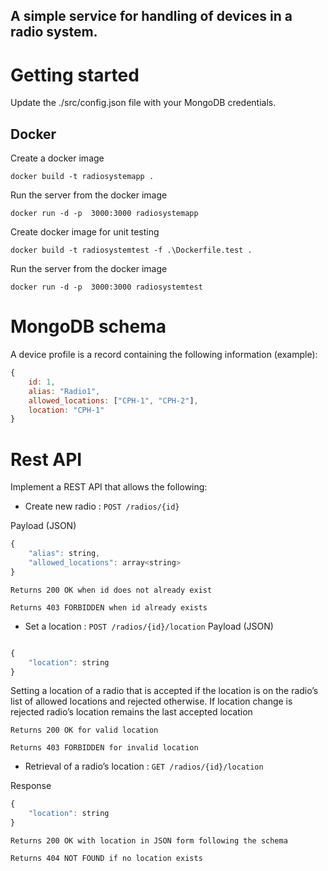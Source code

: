 ## A simple service for handling of devices in a radio system. 

# Getting started

Update the ./src/config.json file with your MongoDB credentials.
## Docker 

Create a docker image
```
docker build -t radiosystemapp .
```
Run the server from the docker image
```
docker run -d -p  3000:3000 radiosystemapp
```

Create docker image for unit testing
```
docker build -t radiosystemtest -f .\Dockerfile.test .
```
Run the server from the docker image
```
docker run -d -p  3000:3000 radiosystemtest
```


# MongoDB schema

A device profile is a record containing the following information (example):
```javascript
{
    id: 1,
    alias: "Radio1",
    allowed_locations: ["CPH-1", "CPH-2"],
    location: "CPH-1"
}
```

# Rest API

Implement a REST API that allows the following:

* Create new radio : `POST /radios/{id}`

Payload (JSON)
```javascript
{
    "alias": string,
    "allowed_locations": array<string>
}
```
`Returns 200 OK when id does not already exist`

`Returns 403 FORBIDDEN when id already exists`


* Set a location : `POST /radios/{id}/location`
Payload (JSON)
```javascript

{
    "location": string
}
```
Setting a location of a radio that is accepted if the location is on the radio’s list of allowed locations and rejected otherwise. If location change is rejected radio’s location remains the last accepted location

`Returns 200 OK for valid location`

`Returns 403 FORBIDDEN for invalid location`


* Retrieval of a radio’s location : `GET /radios/{id}/location`

Response
```javascript
{
    "location": string
}
```
`Returns 200 OK with location in JSON form following the schema`

`Returns 404 NOT FOUND if no location exists`
